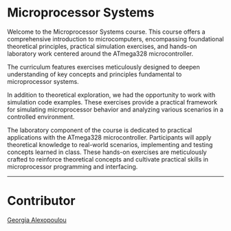 # Microprocessor Systems

Welcome to the Microprocessor Systems course. This course offers a comprehensive introduction to microcomputers, encompassing foundational theoretical principles, practical simulation exercises, and hands-on laboratory work centered around the ATmega328 microcontroller.

The curriculum features exercises meticulously designed to deepen understanding of key concepts and principles fundamental to microprocessor systems.

In addition to theoretical exploration, we had the opportunity to work with simulation code examples. These exercises provide a practical framework for simulating microprocessor behavior and analyzing various scenarios in a controlled environment.

The laboratory component of the course is dedicated to practical applications with the ATmega328 microcontroller. Participants will apply theoretical knowledge to real-world scenarios, implementing and testing concepts learned in class. These hands-on exercises are meticulously crafted to reinforce theoretical concepts and cultivate practical skills in microprocessor programming and interfacing.

---

# Contributor
[Georgia Alexopoulou](https://github.com/aleginxx)
